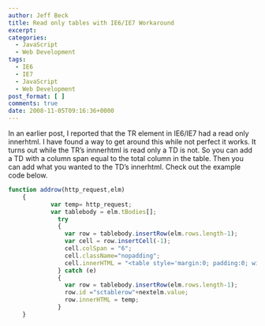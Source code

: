 ```yaml
---
author: Jeff Beck
title: Read only tables with IE6/IE7 Workaround
excerpt:
categories:
  - JavaScript
  - Web Development
tags:
  - IE6
  - IE7
  - JavaScript
  - Web Development
post_format: [ ]
comments: true
date: 2008-11-05T09:16:36+0000
---
```

In an earlier post, I reported that the TR element in IE6/IE7 had a read only innerhtml. I have found a way to get around this while not perfect it works. It turns out while the TR’s innnerhtml is read only a TD is not. So you can add a TD with a column span equal to the total column in the table. Then you can add what you wanted to the TD’s innerhtml. Check out the example code below.  

```js
function addrow(http_request,elm)
    {
            var temp= http_request;
            var tablebody = elm.tBodies[];
              try
              {
                var row = tablebody.insertRow(elm.rows.length-1);
                var cell = row.insertCell(-1);
                cell.colSpan = "6";
                cell.className="nopadding";
                cell.innerHTML = "<table style='margin:0; padding:0; width:100%' border='1'><tr>"+temp+"</tr></table>";
              } catch (e)
              {
                var row = tablebody.insertRow(elm.rows.length-1);
                row.id ="sctablerow"+nextelm.value;
                row.innerHTML = temp;
              }
    }
```
